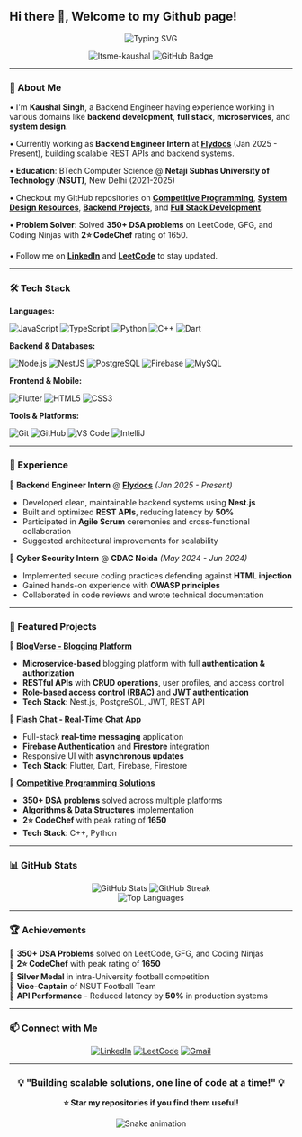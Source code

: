 ## Hi there 👋, Welcome to my Github page!

<div align="center">
  <img src="https://readme-typing-svg.herokuapp.com?font=Fira+Code&pause=1000&color=36BCF7FF&center=true&vCenter=true&width=435&lines=Backend+Engineer+%7C+Full+Stack+Developer;Computer+Science+Graduate;Problem+Solver+%7C+Tech+Enthusiast" alt="Typing SVG" />
</div>

<p align="center"> 
  <img src="https://komarev.com/ghpvc/?username=Itsme-kaushal&label=Profile%20views&color=0e75b6&style=flat" alt="Itsme-kaushal" /> 
  <img src="https://img.shields.io/github/followers/Itsme-kaushal?label=Followers&style=social" alt="GitHub Badge">
</p>

---

### 🚀 About Me

• I'm **Kaushal Singh**, a Backend Engineer having experience working in various domains like **backend development**, **full stack**, **microservices**, and **system design**.

• Currently working as **Backend Engineer Intern** at **[Flydocs](https://flydocs.aero/)** (Jan 2025 - Present), building scalable REST APIs and backend systems.

• **Education**: BTech Computer Science @ **Netaji Subhas University of Technology (NSUT)**, New Delhi (2021-2025)

• Checkout my GitHub repositories on **[Competitive Programming](https://github.com/Itsme-kaushal/cp)**, **[System Design Resources](https://github.com/Itsme-kaushal/awesome-system-design-resources)**, **[Backend Projects](https://github.com/Itsme-kaushal/NEST-PROJECT)**, and **[Full Stack Development](https://github.com/Itsme-kaushal/chai-aur-backend)**.

• **Problem Solver**: Solved **350+ DSA problems** on LeetCode, GFG, and Coding Ninjas with **2⭐ CodeChef** rating of 1650.

• Follow me on **[LinkedIn](https://linkedin.com/in/kaushal-singh)** and **[LeetCode](https://leetcode.com/kaushal-singh)** to stay updated.

---

### 🛠️ Tech Stack

**Languages:**
<p>
  <img src="https://img.shields.io/badge/JavaScript-F7DF1E?style=for-the-badge&logo=javascript&logoColor=black" alt="JavaScript">
  <img src="https://img.shields.io/badge/TypeScript-007ACC?style=for-the-badge&logo=typescript&logoColor=white" alt="TypeScript">
  <img src="https://img.shields.io/badge/Python-3776AB?style=for-the-badge&logo=python&logoColor=white" alt="Python">
  <img src="https://img.shields.io/badge/C++-00599C?style=for-the-badge&logo=c%2B%2B&logoColor=white" alt="C++">
  <img src="https://img.shields.io/badge/Dart-0175C2?style=for-the-badge&logo=dart&logoColor=white" alt="Dart">
</p>

**Backend & Databases:**
<p>
  <img src="https://img.shields.io/badge/Node.js-43853D?style=for-the-badge&logo=node.js&logoColor=white" alt="Node.js">
  <img src="https://img.shields.io/badge/NestJS-E0234E?style=for-the-badge&logo=nestjs&logoColor=white" alt="NestJS">
  <img src="https://img.shields.io/badge/PostgreSQL-316192?style=for-the-badge&logo=postgresql&logoColor=white" alt="PostgreSQL">
  <img src="https://img.shields.io/badge/Firebase-FFCA28?style=for-the-badge&logo=firebase&logoColor=black" alt="Firebase">
  <img src="https://img.shields.io/badge/MySQL-00000F?style=for-the-badge&logo=mysql&logoColor=white" alt="MySQL">
</p>

**Frontend & Mobile:**
<p>
  <img src="https://img.shields.io/badge/Flutter-02569B?style=for-the-badge&logo=flutter&logoColor=white" alt="Flutter">
  <img src="https://img.shields.io/badge/HTML5-E34F26?style=for-the-badge&logo=html5&logoColor=white" alt="HTML5">
  <img src="https://img.shields.io/badge/CSS3-1572B6?style=for-the-badge&logo=css3&logoColor=white" alt="CSS3">
</p>

**Tools & Platforms:**
<p>
  <img src="https://img.shields.io/badge/Git-F05032?style=for-the-badge&logo=git&logoColor=white" alt="Git">
  <img src="https://img.shields.io/badge/GitHub-100000?style=for-the-badge&logo=github&logoColor=white" alt="GitHub">
  <img src="https://img.shields.io/badge/VS_Code-0078D4?style=for-the-badge&logo=visual%20studio%20code&logoColor=white" alt="VS Code">
  <img src="https://img.shields.io/badge/IntelliJ_IDEA-000000.svg?style=for-the-badge&logo=intellij-idea&logoColor=white" alt="IntelliJ">
</p>

---

### 💼 Experience

**🔹 Backend Engineer Intern** @ **[Flydocs](https://flydocs.aero/)** *(Jan 2025 - Present)*
- Developed clean, maintainable backend systems using **Nest.js**
- Built and optimized **REST APIs**, reducing latency by **50%**
- Participated in **Agile Scrum** ceremonies and cross-functional collaboration
- Suggested architectural improvements for scalability

**🔹 Cyber Security Intern** @ **CDAC Noida** *(May 2024 - Jun 2024)*
- Implemented secure coding practices defending against **HTML injection**
- Gained hands-on experience with **OWASP principles**
- Collaborated in code reviews and wrote technical documentation

---

### 🚀 Featured Projects

**🔹 [BlogVerse - Blogging Platform](https://github.com/Itsme-kaushal/NEST-PROJECT)**
- **Microservice-based** blogging platform with full **authentication & authorization**
- **RESTful APIs** with **CRUD operations**, user profiles, and access control
- **Role-based access control (RBAC)** and **JWT authentication**
- **Tech Stack**: Nest.js, PostgreSQL, JWT, REST API

**🔹 [Flash Chat - Real-Time Chat App](https://github.com/Itsme-kaushal/chat_app)**
- Full-stack **real-time messaging** application
- **Firebase Authentication** and **Firestore** integration
- Responsive UI with **asynchronous updates**
- **Tech Stack**: Flutter, Dart, Firebase, Firestore

**🔹 [Competitive Programming Solutions](https://github.com/Itsme-kaushal/cp)**
- **350+ DSA problems** solved across multiple platforms
- **Algorithms & Data Structures** implementation
- **2⭐ CodeChef** with peak rating of **1650**
- **Tech Stack**: C++, Python

---

### 📊 GitHub Stats

<div align="center">
  <img src="https://github-readme-stats.vercel.app/api?username=Itsme-kaushal&show_icons=true&theme=radical" alt="GitHub Stats" />
  <img src="https://github-readme-streak-stats.herokuapp.com/?user=Itsme-kaushal&theme=radical" alt="GitHub Streak" />
</div>

<div align="center">
  <img src="https://github-readme-stats.vercel.app/api/top-langs/?username=Itsme-kaushal&layout=compact&theme=radical" alt="Top Languages" />
</div>

---

### 🏆 Achievements

🏅 **350+ DSA Problems** solved on LeetCode, GFG, and Coding Ninjas  
🏅 **2⭐ CodeChef** with peak rating of **1650**  
🏅 **Silver Medal** in intra-University football competition  
🏅 **Vice-Captain** of NSUT Football Team  
🏅 **API Performance** - Reduced latency by **50%** in production systems  

---

### 📫 Connect with Me

<p align="center">
  <a href="https://linkedin.com/in/kaushal-singh](https://www.linkedin.com/in/kaushal-singh-a536101b3"><img src="https://img.shields.io/badge/LinkedIn-0077B5?style=for-the-badge&logo=linkedin&logoColor=white" alt="LinkedIn"></a>
  <a href="https://leetcode.com/kakarotcodes"><img src="https://img.shields.io/badge/LeetCode-000000?style=for-the-badge&logo=LeetCode&logoColor=#d16c06" alt="LeetCode"></a>
  <a href="mailto:singhkaushal500@gmail.com"><img src="https://img.shields.io/badge/Gmail-D14836?style=for-the-badge&logo=gmail&logoColor=white" alt="Gmail"></a>
</p>

---

<div align="center">
  <h3>💡 "Building scalable solutions, one line of code at a time!" 💡</h3>
  
  **⭐ Star my repositories if you find them useful!**
  
  ![Snake animation](https://github.com/Itsme-kaushal/Itsme-kaushal/blob/output/github-contribution-grid-snake.svg)
</div>
